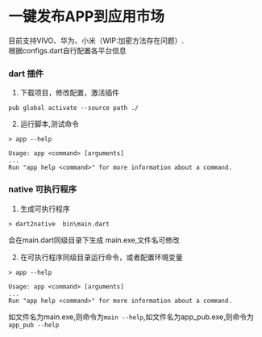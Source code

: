 # 一键发布APP到应用市场


目前支持VIVO、华为、小米（WIP:加密方法存在问题）.    
根据configs.dart自行配置各平台信息    


### dart 插件  
1. 下载项目，修改配置，激活插件
```
pub global activate --source path ./
```

2. 运行脚本,测试命令
```
> app --help

Usage: app <command> [arguments]
...
Run "app help <command>" for more information about a command.
```
    
### native 可执行程序  
1. 生成可执行程序
```
> dart2native  bin\main.dart
```
会在main.dart同级目录下生成 main.exe,文件名可修改

2. 在可执行程序同级目录运行命令，或者配置环境变量    
```
> app --help

Usage: app <command> [arguments]
...
Run "app help <command>" for more information about a command.
```
如文件名为main.exe,则命令为`main --help`,如文件名为app_pub.exe,则命令为`app_pub --help`